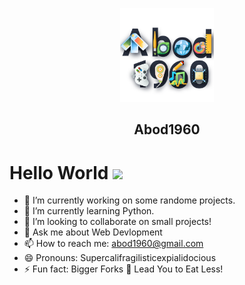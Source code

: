 <p align="center">
    <img src="asstes\fav-icon.png" width = 150rem/>
    <h2 align="center">Abod1960</h2>
</p>
<h1> Hello World <img src = "https://raw.githubusercontent.com/MartinHeinz/MartinHeinz/master/wave.gif" width = 30px> </h1>

- 🔭 I’m currently working on some randome projects.
- 🌱 I’m currently learning Python.
- 👯 I’m looking to collaborate on small projects!<!-- 🤔 I’m looking for help with -->
- 💬 Ask me about Web Devlopment
- 📫 How to reach me: [abod1960@gmail.com](mailto:abod1960@gmail.com)
- 😄 Pronouns: Supercalifragilisticexpialidocious
- ⚡ Fun fact: Bigger Forks 🍴 Lead You to Eat Less!

